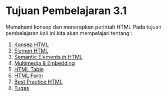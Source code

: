 # Tujuan Pembelajaran 3.1
Memahami konsep dan menerapkan perintah HTML
Pada tujuan pembelajaran kali ini kita akan mempelajari tentang :
1. [Konsep HTML](1_konsep_html.md)
2. [Elemen HTML](https://www.w3schools.com/html/html_basic.asp)
3. [Semantic Elements in HTML](https://www.w3schools.com/html/html5_semantic_elements.asp)
4. [Multimedia & Embedding](https://developer.mozilla.org/en-US/docs/Learn/HTML/Multimedia_and_embedding)
5. [HTML Table](https://developer.mozilla.org/en-US/docs/Learn/HTML/Tables)
6. [HTML Form](https://www.w3schools.com/html/html_forms.asp)
7. [Best Practice HTML](https://github.com/hail2u/html-best-practices/blob/main/README.id.md)
8. [Tugas](assigment_html.md)
